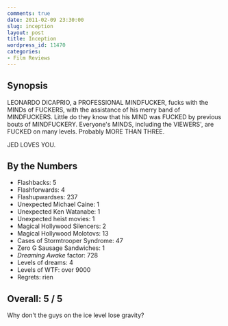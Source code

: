 ```yaml
---
comments: true
date: 2011-02-09 23:30:00
slug: inception
layout: post
title: Inception
wordpress_id: 11470
categories:
- Film Reviews
---
```


## Synopsis

LEONARDO DICAPRIO, a PROFESSIONAL MINDFUCKER, fucks with the MINDs of FUCKERS, with the assistance of his merry band of MINDFUCKERS.  Little do they know that his MIND was FUCKED by previous bouts of MINDFUCKERY.  Everyone's MINDS, including the VIEWERS', are FUCKED on many levels.  Probably MORE THAN THREE.

JED LOVES YOU.

## By the Numbers

  * Flashbacks: 5
  * Flashforwards: 4
  * Flashupwardses: 237
  * Unexpected Michael Caine: 1
  * Unexpected Ken Watanabe: 1
  * Unexpected heist movies: 1
  * Magical Hollywood Silencers: 2
  * Magical Hollywood Molotovs: 13
  * Cases of Stormtrooper Syndrome: 47
  * Zero G Sausage Sandwiches: 1
  * _Dreaming Awake_ factor: 728
  * Levels of dreams: 4
  * Levels of WTF: over 9000
  * Regrets: rien

## Overall: 5 / 5

Why don't the guys on the ice level lose gravity?
